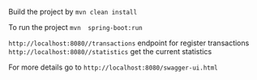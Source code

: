 Build the project by `mvn clean install`

To run the project `mvn  spring-boot:run`

`http://localhost:8080//transactions` endpoint for register transactions
`http://localhost:8080//statistics` get the current statistics

For more details go to `http://localhost:8080/swagger-ui.html`